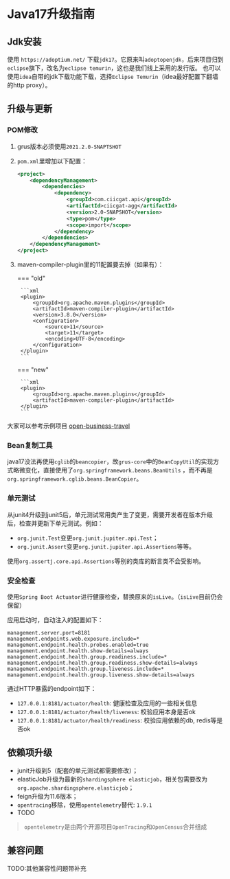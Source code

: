 # Java17升级指南

## Jdk安装

使用 `https://adoptium.net/` 下载`jdk17`。它原来叫`adoptopenjdk`，后来项目归到`eclipse`旗下，改名为`eclipse temurin`，这也是我们线上采用的发行版。
也可以使用`idea`自带的jdk下载功能下载，选择`Eclipse Temurin`（idea最好配置下翻墙的http proxy）。

## 升级与更新

### POM修改

1. grus版本必须使用`2021.2.0-SNAPTSHOT`
2. `pom.xml`里增加以下配置：

    ```xml
    <project>
        <dependencyManagement>
            <dependencies>
                <dependency>
                    <groupId>com.ciicgat.api</groupId>
                    <artifactId>ciicgat-agg</artifactId>
                    <version>2.0-SNAPSHOT</version>
                    <type>pom</type>
                    <scope>import</scope>
                </dependency>
            </dependencies>
        </dependencyManagement>
    </project>
    ```

3. maven-compiler-plugin里的11配置要去掉（如果有）：


    === "old"

        ```xml
        <plugin>
            <groupId>org.apache.maven.plugins</groupId>
            <artifactId>maven-compiler-plugin</artifactId>
            <version>3.8.0</version>
            <configuration>
                <source>11</source>
                <target>11</target>
                <encoding>UTF-8</encoding>
            </configuration>
        </plugin>
        ```

    === "new"

        ```xml
        <plugin>
            <groupId>org.apache.maven.plugins</groupId>
            <artifactId>maven-compiler-plugin</artifactId>
        </plugin>
        ```

大家可以参考示例项目 [open-business-travel](https://gitlab.wuxingdev.cn/biz/open/open-business-travel/blob/master/pom.xml)

### Bean复制工具

java17没法再使用`cglib`的`beancopier`，故`grus-core`中的`BeanCopyUtil`的实现方式略微变化，直接使用了`org.springframework.beans.BeanUtils`
，而不再是`org.springframework.cglib.beans.BeanCopier`。

### 单元测试

从junit4升级到junit5后，单元测试常用类产生了变更，需要开发者在版本升级后，检查并更新下单元测试。例如：

- `org.junit.Test`变更`org.junit.jupiter.api.Test`；
- `org.junit.Assert`变更`org.junit.jupiter.api.Assertions`等等。

使用`org.assertj.core.api.Assertions`等别的类库的断言类不会受影响。

### 安全检查

使用`Spring Boot Actuator`进行健康检查，替换原来的`isLive`。（`isLive`目前仍会保留）

应用启动时，自动注入的配置如下：

```properties
management.server.port=8181
management.endpoints.web.exposure.include=*
management.endpoint.health.probes.enabled=true
management.endpoint.health.show-details=always
management.endpoint.health.group.readiness.include=*
management.endpoint.health.group.readiness.show-details=always
management.endpoint.health.group.liveness.include=*
management.endpoint.health.group.liveness.show-details=always
```

通过HTTP暴露的endpoint如下：

- `127.0.0.1:8181/actuator/health`: 健康检查及应用的一些相关信息
- `127.0.0.1:8181/actuator/health/liveness`: 校验应用本身是否ok
- `127.0.0.1:8181/actuator/health/readiness`: 校验应用依赖的db, redis等是否ok

## 依赖项升级

- junit升级到5（配套的单元测试都需要修改）；
- elasticJob升级为最新的`shardingsphere elasticjob`，相关包需要改为`org.apache.shardingsphere.elasticjob`；
- feign升级为11.6版本；
- `opentracing`移除，使用`opentelemetry`替代: `1.9.1`
- TODO

> `opentelemetry`是由两个开源项目`OpenTracing`和`OpenCensus`合并组成

## 兼容问题

TODO:其他兼容性问题带补充

